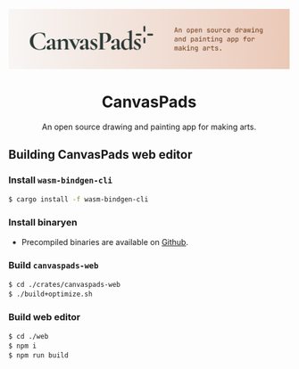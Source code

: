 ![canvaspads logo](./docs/logo_hero.png)

<h1 align="center">CanvasPads</h1>

<p align="center">
An open source drawing and painting app for making arts.
</p>

## Building CanvasPads web editor

### Install `wasm-bindgen-cli`

```sh
$ cargo install -f wasm-bindgen-cli
```

### Install binaryen

- Precompiled binaries are available on
  [Github](https://github.com/WebAssembly/binaryen/releases).

### Build `canvaspads-web`

```sh
$ cd ./crates/canvaspads-web
$ ./build+optimize.sh
```

### Build web editor

```sh
$ cd ./web
$ npm i
$ npm run build
```
